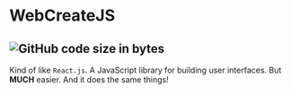 # WebCreateJS
![GitHub code size in bytes](https://img.shields.io/github/languages/code-size/BeepBot99/WebCreateJS?color=skyblue&label=size&logo=github&logoColor=lightgreen&style=for-the-badge)
---
Kind of like `React.js`.
A JavaScript library for building user interfaces.
But **MUCH** easier.
And it does the same things!
